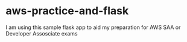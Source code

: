 # aws-practice-and-flask
I am using this sample flask app to aid my preparation for AWS SAA or Developer Assosciate exams
